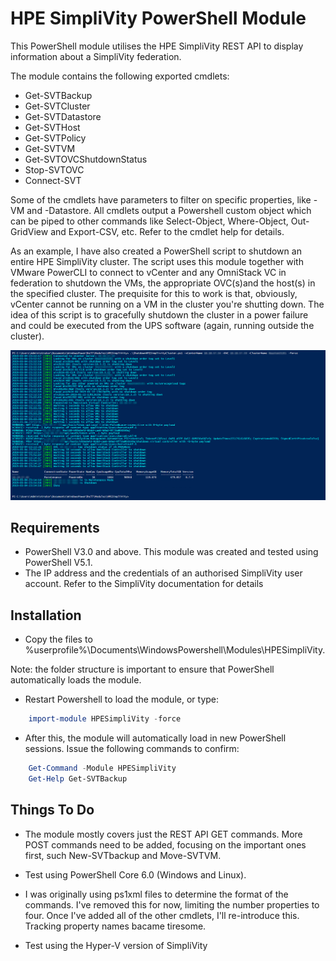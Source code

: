  # HPE SimpliVity PowerShell Module

This PowerShell module utilises the HPE SimpliVity REST API to display information about a SimpliVity federation. 

The module contains the following exported cmdlets:

* Get-SVTBackup
* Get-SVTCluster
* Get-SVTDatastore
* Get-SVTHost
* Get-SVTPolicy
* Get-SVTVM
* Get-SVTOVCShutdownStatus
* Stop-SVTOVC
* Connect-SVT

Some of the cmdlets have parameters to filter on specific properties, like -VM and -Datastore. All cmdlets output a Powershell custom object which can be piped to other commands like Select-Object, Where-Object, Out-GridView and Export-CSV, etc. Refer to the cmdlet help for details.

As an example, I have also created a PowerShell script to shutdown an entire HPE SimpliVity cluster. The script uses this module together with VMware PowerCLI to connect to vCenter and any OmniStack VC in federation to shutdown the VMs, the appropriate OVC(s)and the host(s) in the specified cluster. The prequisite for this to work is that, obviously, vCenter cannot be running on a VM in the cluster you're shutting down. The idea of this script is to gracefully shutdown the cluster in a power failure and could be executed from the UPS software (again, running outside the cluster). 

![This is what the scripts looks like](/Media/Image%20037.png)

## Requirements

* PowerShell V3.0 and above. This module was created and tested using PowerShell V5.1.
* The IP address and the credentials of an authorised SimpliVity user account. Refer to the SimpliVity documentation for details

## Installation

* Copy the files to %userprofile%\Documents\WindowsPowershell\Modules\HPESimpliVity. 

Note: the folder structure is important to ensure that PowerShell automatically loads the module.

* Restart Powershell to load the module, or type:

```powershell
    import-module HPESimpliVity -force
```
* After this, the module will automatically load in new PowerShell sessions. Issue the following commands to confirm:
```powershell
    Get-Command -Module HPESimpliVity
    Get-Help Get-SVTBackup
```

## Things To Do
* The module mostly covers just the REST API GET commands. More POST commands need to be added, focusing on the important ones first, such New-SVTbackup and Move-SVTVM.

* Test using PowerShell Core 6.0 (Windows and Linux).

* I was originally using ps1xml files to determine the format of the commands. I've removed this for now, limiting the number properties to four. Once I've added all of the other cmdlets, I'll re-introduce this. Tracking property names bacame tiresome.

* Test using the Hyper-V version of SimpliVity

